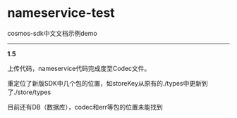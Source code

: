 # nameservice-test
cosmos-sdk中文文档示例demo

------

**1.5**

上传代码，nameservice代码完成度至Codec文件。

重定位了新版SDK中几个包的位置，如storeKey从原有的./types中更新到了./store/types

目前还有DB（数据库），codec和err等包的位置未能找到

